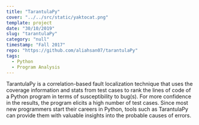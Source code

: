 ```yaml
---
title: "TarantulaPy"
cover: "../../src/static/yaktocat.png"
template: project
date: "30/10/2019"
slug: "tarantulaPy"
category: "null"
timestamp: "Fall 2017"
repo: "https://github.com/aliahsan07/tarantulaPy"
tags:
  - Python
  - Program Analysis
---
```


TarantulaPy is a correlation-based fault localization technique that uses the coverage information and stats from test cases to rank the lines of code of a Python program in terms of susceptibility to bug(s). For more confidence in the results, the program elicits a high number of test cases. 
Since most new programmers start their careers in Python, tools such as TarantulaPy can provide them with valuable insights into the probable causes of errors. 